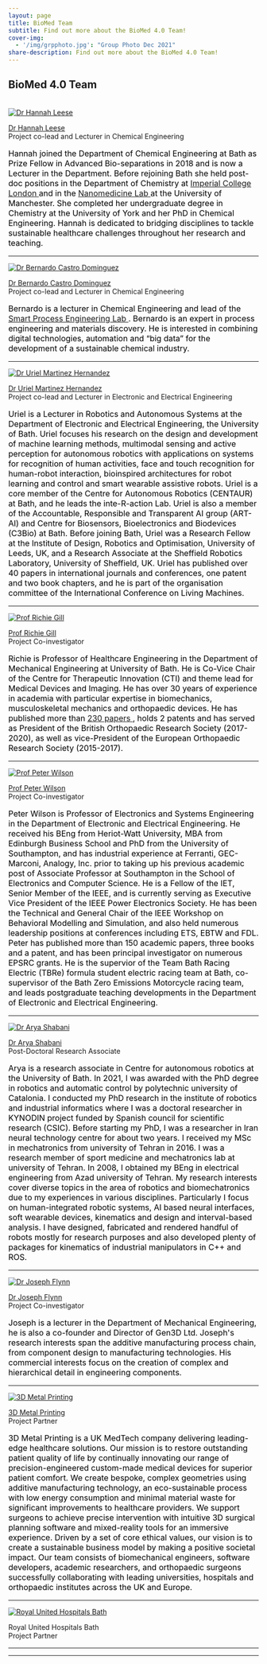 ```yaml
---
layout: page
title: BioMed Team
subtitle: Find out more about the BioMed 4.0 Team!
cover-img:
  - '/img/grpphoto.jpg': "Group Photo Dec 2021"
share-description: Find out more about the BioMed 4.0 Team!
---
```


## BioMed 4.0 Team 

<div class="container">
<div class="row">&nbsp;</div>
	

<div class="row">
	<div class="col-md-3"><a class="thumb" href="#">
		<img src="/img/Leese H 29668-0334_Dept photo_BW.jpg" class="img-responsive" alt="Dr Hannah Leese" /></a>
	</div>
	<div class="col-md-9">
		<p> <a href="https://researchportal.bath.ac.uk/en/persons/hannah-leese"> Dr Hannah Leese  </a> <br>
		Project co-lead and Lecturer in Chemical Engineering<br>
		<p style="color:black;font-size:16px;">Hannah joined the Department of Chemical Engineering at Bath as Prize Fellow in Advanced Bio-separations in 2018 and is now a Lecturer in the Department. Before rejoining Bath she held post-doc positions in the Department of Chemistry at <a href="https://www.imperial.ac.uk/nanostructures-and-composites"> Imperial College London  </a> and in the <a href="https://www.nanomedicinelab.com/"> Nanomedicine Lab </a> at the University of Manchester. She completed her undergraduate degree in Chemistry at the University of York and her PhD in Chemical Engineering. Hannah is dedicated to bridging disciplines to tackle sustainable healthcare challenges throughout her research and teaching.</p>
		</p>
	</div>
</div>

<hr>

<div class="row">
	<div class="col-md-3"><a class="thumb" href="#">
		<img src="/img/BCD.jpg" class="img-responsive" alt="Dr Bernardo Castro Dominguez" /></a>
	</div>
	<div class="col-md-9">
		<p> <a href="https://researchportal.bath.ac.uk/en/persons/bernardo-castro-dominguez"> Dr Bernardo Castro Dominguez </a> <br>
		Project co-lead and Lecturer in Chemical Engineering <br>
		<p style="color:black;font-size:16px;">
Bernardo is a lecturer in Chemical Engineering and lead of the <a href="https://bcastro-lab.com/"> Smart Process Engineering Lab </a>. Bernardo is an expert in process engineering and materials discovery. He is interested in combining digital technologies, automation and “big data” for the development of a sustainable chemical industry. </p>
		</p>
	</div>
</div>

<hr>

<div class="row">
	<div class="col-md-3"><a class="thumb" href="#">
		<img src="/img/UMH.jpg" class="img-responsive" alt="Dr Uriel Martinez Hernandez" /></a>
	</div>
	<div class="col-md-9">
		<p> <a href="https://researchportal.bath.ac.uk/en/persons/uriel-martinez-hernandez"> Dr Uriel Martinez Hernandez </a> <br>
		Project co-lead and Lecturer in Electronic and Electrical Engineering <br>
		<p style="color:black;font-size:16px;">
Uriel is a Lecturer in Robotics and Autonomous Systems at the Department of Electronic and Electrical Engineering, the University of Bath. Uriel focuses his research on the design and development of machine learning methods, multimodal sensing and active perception for autonomous robotics with applications on systems for recognition of human activities, face and touch recognition for human-robot interaction, bioinspired architectures for robot learning and control and smart wearable assistive robots. Uriel is a core member of the Centre for Autonomous Robotics (CENTAUR) at Bath, and he leads the inte-R-action Lab. Uriel is also a member of the Accountable, Responsible and Transparent AI group (ART-AI) and Centre for Biosensors, Bioelectronics and Biodevices (C3Bio) at Bath. Before joining Bath, Uriel was a Research Fellow at the Institute of Design, Robotics and Optimisation, University of Leeds, UK, and a Research Associate at the Sheffield Robotics Laboratory, University of Sheffield, UK. Uriel has published over 40 papers in international journals and conferences, one patent and two book chapters, and he is part of the organisation committee of the International Conference on Living Machines. </p>
		</p>
	</div>
</div>
<hr>

<div class="row">
	<div class="col-md-3"><a class="thumb" href="#">
		<img src="/img/RG.jpg" class="img-responsive" alt="Prof Richie Gill" /></a>
	</div>
	<div class="col-md-9">
		<p> <a href="https://researchportal.bath.ac.uk/en/persons/richie-gill"> Prof Richie Gill </a> <br>
		Project Co-investigator <br>
		<p style="color:black;font-size:16px;">
Richie is Professor of Healthcare Engineering in the Department of Mechanical Engineering at University of Bath. He is Co-Vice Chair of the Centre for Therapeutic Innovation (CTI) and theme lead for Medical Devices and Imaging. He has over 30 years of experience in academia with particular expertise in biomechanics, musculoskeletal mechanics and orthopaedic devices. He has published more than <a href="https://scholar.google.co.uk/citations?user=iS9OE_sAAAAJ&hl=en"> 230 papers </a>, holds 2 patents and has served as President of the British Orthopaedic Research Society (2017-2020), as well as vice-President of the European Orthopaedic Research Society (2015-2017).  </p> 
		 </p>
	</div>
</div>
<hr>	

<div class="row">
	<div class="col-md-3"><a class="thumb" href="#">
		<img src="/img/PW.jpg" class="img-responsive" alt="Prof Peter Wilson" /></a>
	</div>
	<div class="col-md-9">
		<p> <a href="https://researchportal.bath.ac.uk/en/persons/peter-wilson"> Prof Peter Wilson </a> <br>
		Project Co-investigator <br>
		<p style="color:black;font-size:16px;">Peter Wilson is Professor of Electronics and Systems Engineering in the Department of Electronic and Electrical Engineering. He received his BEng from Heriot-Watt University, MBA from Edinburgh Business School and PhD from the University of Southampton, and has industrial experience at Ferranti, GEC-Marconi, Analogy, Inc. prior to taking up his previous academic post of Associate Professor at Southampton in the School of Electronics and Computer Science. He is a Fellow of the IET, Senior Member of the IEEE, and is currently serving as Executive Vice President of the IEEE Power Electronics Society. He has been the Technical and General Chair of the IEEE Workshop on Behavioral Modelling and Simulation, and also held numerous leadership positions at conferences including ETS, EBTW and FDL. Peter has published more than 150 academic papers, three books and a patent, and has been principal investigator on numerous EPSRC grants. He is the supervior of the Team Bath Racing Electric (TBRe) formula student electric racing team at Bath, co-supervisor of the Bath Zero Emissions Motorcycle racing team, and leads postgraduate teaching developments in the Department of Electronic and Electrical Engineering. </p>  
		 </p>
	</div>
</div>
<hr>

<div class="row">

<div class="col-md-3"><a class="thumb" href="#">
		<img src="/img/AS.jpg" class="img-responsive" alt="Dr Arya Shabani" /></a>
	</div>
	<div class="col-md-9">
		<p> <a href="https://researchportal.bath.ac.uk/en/persons/arya-shabani"> Dr Arya Shabani </a> <br>
		Post-Doctoral Research Associate <br>
		<p style="color:black;font-size:16px;">Arya is a research associate in Centre for autonomous robotics at the University of Bath. In 2021, I was awarded with the PhD degree in robotics and automatic control by polytechnic university of Catalonia. I conducted my PhD research in the institute of robotics and industrial informatics where I was a doctoral researcher in KYNODIN project funded by Spanish council for scientific research (CSIC). Before starting my PhD, I was a researcher in Iran neural technology centre for about two years. I received my MSc in mechatronics from university of Tehran in 2016. I was a research member of sport medicine and mechatronics lab at university of Tehran. In 2008, I obtained my BEng in electrical engineering from Azad university of Tehran. My research interests cover diverse topics in the area of robotics and biomechatronics due to my experiences in various disciplines. Particularly I focus on human-integrated robotic systems, AI based neural interfaces, soft wearable devices, kinematics and design and interval-based analysis. I have designed, fabricated and rendered handful of robots mostly for research purposes and also developed plenty of packages for kinematics of industrial manipulators in C++ and ROS. </p>  
		 </p>
	</div>
</div>
<hr>


<div class="row">

<div class="col-md-3"><a class="thumb" href="#">
		<img src="/img/JF.jpg" class="img-responsive" alt="Dr Joseph Flynn" /></a>
	</div>
	<div class="col-md-9">
		<p> <a href="https://researchportal.bath.ac.uk/en/persons/joseph-flynn"> Dr Joseph Flynn </a> <br>
		Project Co-investigator <br>
		<p style="color:black;font-size:16px;">Joseph is a lecturer in the Department of Mechanical Engineering, he is also a co-founder and Director of Gen3D Ltd. Joseph's research interests span the additive manufacturing process chain, from component design to manufacturing technologies. His commercial interests focus on the creation of complex and hierarchical detail in engineering components.  </p>  
		 </p>
	</div>
</div>
<hr>

<div class="row">
	<div class="col-md-3"><a class="thumb" href="#">
		<img src="/img/3dmp.jpg" class="img-responsive" alt="3D Metal Printing" /></a>
	</div>
	<div class="col-md-9">
		<p> <a href="https://3dmetalprinting.co.uk"> 3D Metal Printing </a> <br>
		Project Partner <br>
		<p style="color:black;font-size:16px;">3D Metal Printing is a UK MedTech company delivering leading-edge healthcare solutions. Our mission is to restore outstanding patient quality of life by continually innovating our range of precision-engineered custom-made medical devices for superior patient comfort. We create bespoke, complex geometries using additive manufacturing technology, an eco-sustainable process with low energy consumption and minimal material waste for significant improvements to healthcare providers. We support surgeons to achieve precise intervention with intuitive 3D surgical planning software and mixed-reality tools for an immersive experience. Driven by a set of core ethical values, our vision is to create a sustainable business model by making a positive societal impact. Our team consists of biomechanical engineers, software developers, academic researchers, and orthopaedic surgeons successfully collaborating with leading universities, hospitals and orthopaedic institutes across the UK and Europe. </p>  
		 </p>
	</div>
</div>
<hr>

</div>

<div class="row">
	<div class="col-md-3"><a class="thumb" href="#">
		<img src="/img/RUH.jpg" class="img-responsive" alt="Royal United Hospitals Bath" /></a>
	</div>
	<div class="col-md-9">
		<p> <a> Royal United Hospitals Bath </a> <br>
		Project Partner <br>
		<p style="color:black;font-size:16px;"> </p>  
		 </p>
	</div>
</div>
<hr>


<hr>



